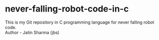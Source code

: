# never-falling-robot-code-in-c
This is my Git repository in C programming language for never falling robot code.
<br>
Author - Jatin Sharma (jbs)
